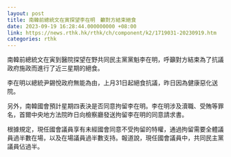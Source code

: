```yaml
---
layout: post
title: 南韓前總統文在寅探望李在明　籲對方結束絕食
date: 2023-09-19 16:28:44.000000000 +08:00
link: https://news.rthk.hk/rthk/ch/component/k2/1719031-20230919.htm
categories: rthk
---
```


南韓前總統文在寅到醫院探望在野共同民主黨黨魁李在明，呼籲對方結束為了抗議政府施政而進行了近三星期的絕食。

李在明以總統尹錫悅政府無能為由，上月31日起絕食抗議，昨日因為健康惡化送院。

另外，南韓國會預計星期四表決是否同意拘留李在明。李在明涉及瀆職、受賄等罪名，首爾中央地方法院昨日向檢察廳發送拘留李在明的同意請求書。

根據規定，現任國會議員享有未經國會同意不受拘留的特權，通過拘留需要全體議員過半數在場，以及在場議員過半數支持。報道說，現任國會議員中，共同民主黨議員佔過半。
